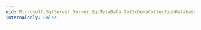 ```yaml
---
uid: Microsoft.SqlServer.Server.SqlMetaData.XmlSchemaCollectionDatabase
internalonly: False
---
```

